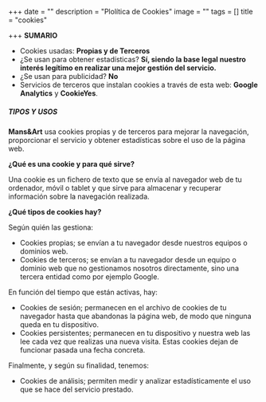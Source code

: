 +++
date = ""
description = "Plolítica de Cookies"
image = ""
tags = []
title = "cookies"

+++
**SUMARIO**

* Cookies usadas: **Propias y de Terceros**
* ¿Se usan para obtener estadísticas? **Sí, siendo la base legal nuestro interés legítimo en realizar una mejor gestión del servicio.**
* ¿Se usan para publicidad? **No**
* Servicios de terceros que instalan cookies a través de esta web: **Google Analytics** y **CookieYes**.

##### **TIPOS Y USOS**

**Mans&Art** usa cookies propias y de terceros para mejorar la navegación, proporcionar el servicio y obtener estadísticas sobre el uso de la página web.

**¿Qué es una cookie y para qué sirve?**

Una cookie es un fichero de texto que se envía al navegador web de tu ordenador, móvil o tablet y que sirve para almacenar y recuperar información sobre la navegación realizada.

**¿Qué tipos de cookies hay?**

Según quién las gestiona:

* Cookies propias; se envían a tu navegador desde nuestros equipos o dominios web.
* Cookies de terceros; se envían a tu navegador desde un equipo o dominio web que no gestionamos nosotros directamente, sino una tercera entidad como por ejemplo Google.

En función del tiempo que están activas, hay:

* Cookies de sesión; permanecen en el archivo de cookies de tu navegador hasta que abandonas la página web, de modo que ninguna queda en tu dispositivo.
* Cookies persistentes; permanecen en tu dispositivo y nuestra web las lee cada vez que realizas una nueva visita. Estas cookies dejan de funcionar pasada una fecha concreta.

Finalmente, y según su finalidad, tenemos:

* Cookies de análisis; permiten medir y analizar estadísticamente el uso que se hace del servicio prestado.
